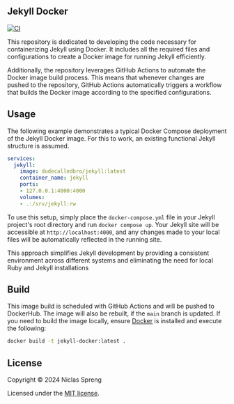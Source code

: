 ## Jekyll Docker

[![CI](https://github.com/DudeCalledBro/jekyll-docker-image/actions/workflows/ci.yml/badge.svg)](https://github.com/DudeCalledBro/jekyll-docker-image/actions/workflows/ci.yml)

This repository is dedicated to developing the code necessary for containerizing Jekyll using Docker. It includes all the required files and configurations to create a Docker image for running Jekyll efficiently.

Additionally, the repository leverages GitHub Actions to automate the Docker image build process. This means that whenever changes are pushed to the repository, GitHub Actions automatically triggers a workflow that builds the Docker image according to the specified configurations.

## Usage

The following example demonstrates a typical Docker Compose deployment of the Jekyll Docker image. For this to work, an existing functional Jekyll structure is assumed.

```yaml
services:
  jekyll:
    image: dudecalledbro/jekyll:latest
    container_name: jekyll
    ports:
    - 127.0.0.1:4000:4000
    volumes:
    - .:/srv/jekyll:rw
```

To use this setup, simply place the `docker-compose.yml` file in your Jekyll project's root directory and run `docker compose up`. Your Jekyll site will be accessible at `http://localhost:4000`, and any changes made to your local files will be automatically reflected in the running site.

This approach simplifies Jekyll development by providing a consistent environment across different systems and eliminating the need for local Ruby and Jekyll installations

## Build

This image build is scheduled with GitHub Actions and will be pushed to DockerHub. The image will also be rebuilt, if the `main` branch is updated. If you need to build the image locally, ensure [Docker](https://docs.docker.com/engine/installation/) is installed and execute the following:

```bash
docker build -t jekyll-docker:latest .
```

## License

Copyright © 2024 Niclas Spreng

Licensed under the [MIT license](LICENSE).
